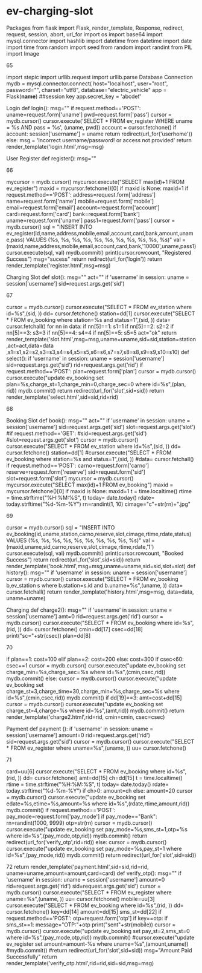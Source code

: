 # ev-charging-slot
Packages
from flask import Flask, render_template, Response, redirect, request, session, abort, url_for
import os
import base64
import mysql.connector
import hashlib
import datetime
from datetime import date
import time
from random import seed
from random import randint
from PIL import Image

65

import stepic
import urllib.request
import urllib.parse
Database Connection
mydb = mysql.connector.connect(
host=&quot;localhost&quot;,
user=&quot;root&quot;,
password=&quot;&quot;,
charset=&quot;utf8&quot;,
database=&quot;electric_vehicle&quot;
app = Flask(__name__)
##session key
app.secret_key = &#39;abcdef&#39;

Login
def login():
msg=&quot;&quot;
if request.method==&#39;POST&#39;:
uname=request.form[&#39;uname&#39;]
pwd=request.form[&#39;pass&#39;]
cursor = mydb.cursor()
cursor.execute(&#39;SELECT * FROM ev_register WHERE uname = %s AND pass = %s&#39;,
(uname, pwd))
account = cursor.fetchone()
if account:
session[&#39;username&#39;] = uname
return redirect(url_for(&#39;userhome&#39;))
else:
msg = &#39;Incorrect username/password! or access not provided&#39;
return render_template(&#39;login.html&#39;,msg=msg)

User Register
def register():
msg=&quot;&quot;

66

mycursor = mydb.cursor()
mycursor.execute(&quot;SELECT max(id)+1 FROM ev_register&quot;)
maxid = mycursor.fetchone()[0]
if maxid is None:
maxid=1
if request.method==&#39;POST&#39;:
address=request.form[&#39;address&#39;]
name=request.form[&#39;name&#39;]
mobile=request.form[&#39;mobile&#39;]
email=request.form[&#39;email&#39;]
account=request.form[&#39;account&#39;]
card=request.form[&#39;card&#39;]
bank=request.form[&#39;bank&#39;]
uname=request.form[&#39;uname&#39;]
pass1=request.form[&#39;pass&#39;]
cursor = mydb.cursor()
sql = &quot;INSERT INTO
ev_register(id,name,address,mobile,email,account,card,bank,amount,uname,pass) VALUES
(%s, %s, %s, %s, %s, %s, %s, %s, %s, %s, %s)&quot;
val = (maxid,name,address,mobile,email,account,card,bank,&#39;10000&#39;,uname,pass1)
cursor.execute(sql, val)
mydb.commit()
print(cursor.rowcount, &quot;Registered Success&quot;)
msg=&quot;sucess&quot;
return redirect(url_for(&#39;login&#39;))
return render_template(&#39;register.html&#39;,msg=msg)

Charging Slot
def slot():
msg=&quot;&quot;
act=&quot;&quot;
if &#39;username&#39; in session:
uname = session[&#39;username&#39;]
sid=request.args.get(&#39;sid&#39;)

67

cursor = mydb.cursor()
cursor.execute(&quot;SELECT * FROM ev_station where id=%s&quot;,(sid, ))
dd= cursor.fetchone()
station=dd[1]
cursor.execute(&quot;SELECT * FROM ev_booking where station=%s and status=1&quot;,(sid, ))
data= cursor.fetchall()
for nn in data:
if nn[5]==1:
s1=1
if nn[5]==2:
s2=2
if nn[5]==3:
s3=3
if nn[5]==4:
s4=4
if nn[5]==5:
s5=5
act=&quot;ok&quot;
return
render_template(&#39;slot.html&#39;,msg=msg,uname=uname,sid=sid,station=station,act=act,data=data
,s1=s1,s2=s2,s3=s3,s4=s4,s5=s5,s6=s6,s7=s7,s8=s8,s9=s9,s10=s10)
def select():
if &#39;username&#39; in session:
uname = session[&#39;username&#39;]
sid=request.args.get(&#39;sid&#39;)
rid=request.args.get(&#39;rid&#39;)
if request.method==&#39;POST&#39;:
plan=request.form[&#39;plan&#39;]
cursor = mydb.cursor()
cursor.execute(&quot;update ev_booking set plan=%s,charge_st=1,charge_min=0,charge_sec=0
where id=%s&quot;,(plan, rid))
mydb.commit()
return redirect(url_for(&#39;slot&#39;,sid=sid))
return render_template(&#39;select.html&#39;,sid=sid,rid=rid)

68

Booking Slot
def book():
msg=&quot;&quot;
act=&quot;&quot;
if &#39;username&#39; in session:
uname = session[&#39;username&#39;]
sid=request.args.get(&#39;sid&#39;)
slot=request.args.get(&#39;slot&#39;)
#if request.method==&#39;GET&#39;:
#sid=request.args.get(&#39;sid&#39;)
#slot=request.args.get(&#39;slot&#39;)
cursor = mydb.cursor()
cursor.execute(&quot;SELECT * FROM ev_station where id=%s&quot;,(sid, ))
dd= cursor.fetchone()
station=dd[1]
#cursor.execute(&quot;SELECT * FROM ev_booking where station=%s and status=1&quot;,(sid, ))
#data= cursor.fetchall()
if request.method==&#39;POST&#39;:
carno=request.form[&#39;carno&#39;]
reserve=request.form[&#39;reserve&#39;]
sid=request.form[&#39;sid&#39;]
slot=request.form[&#39;slot&#39;]
mycursor = mydb.cursor()
mycursor.execute(&quot;SELECT max(id)+1 FROM ev_booking&quot;)
maxid = mycursor.fetchone()[0]
if maxid is None:
maxid=1
t = time.localtime()
rtime = time.strftime(&quot;%H:%M:%S&quot;, t)
today= date.today()
rdate= today.strftime(&quot;%d-%m-%Y&quot;)
rn=randint(1, 10)
cimage=&quot;c&quot;+str(rn)+&quot;.jpg&quot;

69

cursor = mydb.cursor()
sql = &quot;INSERT INTO
ev_booking(id,uname,station,carno,reserve,slot,cimage,rtime,rdate,status) VALUES (%s, %s,
%s, %s, %s, %s, %s, %s, %s, %s)&quot;
val = (maxid,uname,sid,carno,reserve,slot,cimage,rtime,rdate,&#39;1&#39;)
cursor.execute(sql, val)
mydb.commit()
print(cursor.rowcount, &quot;Booked Success&quot;)
return redirect(url_for(&#39;slot&#39;,sid=sid))
return render_template(&#39;book.html&#39;,msg=msg,uname=uname,sid=sid,slot=slot)
def history():
msg=&quot;&quot;
if &#39;username&#39; in session:
uname = session[&#39;username&#39;]
cursor = mydb.cursor()
cursor.execute(&quot;SELECT * FROM ev_booking b,ev_station s where b.station=s.id and
b.uname=%s&quot;,(uname, ))
data= cursor.fetchall()
return render_template(&#39;history.html&#39;,msg=msg, data=data, uname=uname)

Charging
def charge2():
msg=&quot;&quot;
if &#39;username&#39; in session:
uname = session[&#39;username&#39;]
amt=0
rid=request.args.get(&#39;rid&#39;)
cursor = mydb.cursor()
cursor.execute(&quot;SELECT * FROM ev_booking where id=%s&quot;,(rid, ))
dd= cursor.fetchone()
cmin=dd[17]
csec=dd[18]
print(&quot;sc=&quot;+str(csec))
plan=dd[8]

70

if plan==1:
cost=100
elif plan==2:
cost=200
else:
cost=300
if csec&lt;60:
csec+=1
cursor = mydb.cursor()
cursor.execute(&quot;update ev_booking set charge_min=%s,charge_sec=%s where
id=%s&quot;,(cmin,csec,rid))
mydb.commit()
else:
cursor = mydb.cursor()
cursor.execute(&quot;update ev_booking set
charge_st=3,charge_time=30,charge_min=%s,charge_sec=%s where id=%s&quot;,(cmin,csec,rid))
mydb.commit()
if dd[19]==3:
amt=cost+dd[15]
cursor = mydb.cursor()
cursor.execute(&quot;update ev_booking set charge_st=4,charge=%s where id=%s&quot;,(amt,rid))
mydb.commit()
return render_template(&#39;charge2.html&#39;,rid=rid, cmin=cmin, csec=csec)

Payment
def payment ():
if &#39;username&#39; in session:
uname = session[&#39;username&#39;]
amount=0
rid=request.args.get(&#39;rid&#39;)
sid=request.args.get(&#39;sid&#39;)
cursor = mydb.cursor()
cursor.execute(&quot;SELECT * FROM ev_register where uname=%s&quot;,(uname, ))
uu= cursor.fetchone()

71

card=uu[6]
cursor.execute(&quot;SELECT * FROM ev_booking where id=%s&quot;,(rid, ))
dd= cursor.fetchone()
amt=dd[15]
ch=dd[15]
t = time.localtime()
rtime = time.strftime(&quot;%H:%M:%S&quot;, t)
today= date.today()
rdate= today.strftime(&quot;%d-%m-%Y&quot;)
if ch&gt;0:
amount=ch
else:
amount=20
cursor = mydb.cursor()
cursor.execute(&quot;update ev_booking set edate=%s,etime=%s,amount=%s where
id=%s&quot;,(rdate,rtime,amount,rid))
mydb.commit()
if request.method==&#39;POST&#39;:
pay_mode=request.form[&#39;pay_mode&#39;]
if pay_mode==&quot;Bank&quot;:
rn=randint(1000, 9999)
otp=str(rn)
cursor = mydb.cursor()
cursor.execute(&quot;update ev_booking set pay_mode=%s,sms_st=1,otp=%s where
id=%s&quot;,(pay_mode,otp,rid))
mydb.commit()
return redirect(url_for(&#39;verify_otp&#39;,rid=rid))
else:
cursor = mydb.cursor()
cursor.execute(&quot;update ev_booking set pay_mode=%s,pay_st=1 where
id=%s&quot;,(pay_mode,rid))
mydb.commit()
return redirect(url_for(&#39;slot&#39;,sid=sid))

72
return render_template(&#39;payment.html&#39;,sid=sid,rid=rid,
uname=uname,amount=amount,card=card)
def verify_otp():
msg=&quot;&quot;
if &#39;username&#39; in session:
uname = session[&#39;username&#39;]
amount=0
rid=request.args.get(&#39;rid&#39;)
sid=request.args.get(&#39;sid&#39;)
cursor = mydb.cursor()
cursor.execute(&quot;SELECT * FROM ev_register where uname=%s&quot;,(uname, ))
uu= cursor.fetchone()
mobile=uu[3]
cursor.execute(&quot;SELECT * FROM ev_booking where id=%s&quot;,(rid, ))
dd= cursor.fetchone()
key=dd[14]
amount=dd[15]
sms_st=dd[22]
if request.method==&#39;POST&#39;:
otp=request.form[&#39;otp&#39;]
if key==otp:
if sms_st==1:
message=&quot;OTP:&quot;+otp
print(&quot;sent&quot;+str(mobile))
cursor = mydb.cursor()
cursor.execute(&quot;update ev_booking set pay_st=2,sms_st=0 where
id=%s&quot;,(pay_mode,otp,rid))
mydb.commit()
#cursor.execute(&quot;update ev_register set amount=amount-%s where
uname=%s&quot;,(amount,uname))
#mydb.commit()
#return redirect(url_for(&#39;slot&#39;,sid=sid))
msg=&quot;Amount Paid Successfully&quot;
return render_template(&#39;verify_otp.html&#39;,rid=rid,sid=sid,msg=msg)
